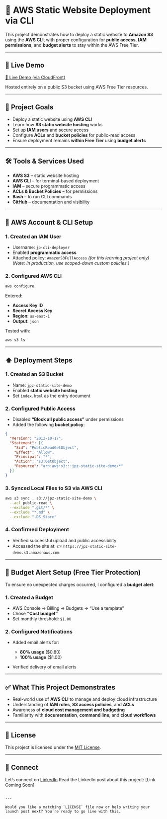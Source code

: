 # 🚀 AWS Static Website Deployment via CLI

This project demonstrates how to deploy a static website to **Amazon S3** using the **AWS CLI**, with proper configuration for **public access**, **IAM permissions**, and **budget alerts** to stay within the AWS Free Tier.

---

## 🔗 Live Demo

[🔗 Live Demo (via CloudFront)](https://d3d14snt9uqisf.cloudfront.net/)

Hosted entirely on a public S3 bucket using AWS Free Tier resources.

---

## 🧠 Project Goals

- Deploy a static website using **AWS CLI**
- Learn how **S3 static website hosting** works
- Set up **IAM users** and secure access
- Configure **ACLs** and **bucket policies** for public-read access
- Ensure deployment remains **within Free Tier** using **budget alerts**

---

## 🛠 Tools & Services Used

- **AWS S3** – static website hosting  
- **AWS CLI** – for terminal-based deployment  
- **IAM** – secure programmatic access  
- **ACLs & Bucket Policies** – for permissions  
- **Bash** – to run CLI commands  
- **GitHub** – documentation and visibility

---

## 🔐 AWS Account & CLI Setup

### 1. Created an IAM User
- Username: `jp-cli-deployer`
- Enabled **programmatic access**
- Attached policy: `AmazonS3FullAccess` *(for this learning project only)*  
  *(Note: In production, use scoped-down custom policies.)*

### 2. Configured AWS CLI
```bash
aws configure
````

Entered:

* **Access Key ID**
* **Secret Access Key**
* **Region**: `us-east-1`
* **Output**: `json`

Tested with:

```bash
aws s3 ls
```

---

## ⬆️ Deployment Steps

### 1. Created an S3 Bucket

* Name: `jpz-static-site-demo`
* Enabled **static website hosting**
* Set `index.html` as the entry document

### 2. Configured Public Access

* Disabled **“Block all public access”** under permissions
* Added the following **bucket policy**:

```json
{
  "Version": "2012-10-17",
  "Statement": [{
    "Sid": "PublicReadGetObject",
    "Effect": "Allow",
    "Principal": "*",
    "Action": "s3:GetObject",
    "Resource": "arn:aws:s3:::jpz-static-site-demo/*"
  }]
}
```

### 3. Synced Local Files to S3 via AWS CLI

```bash
aws s3 sync . s3://jpz-static-site-demo \
  --acl public-read \
  --exclude ".git/*" \
  --exclude "*.md" \
  --exclude ".DS_Store"
```

### 4. Confirmed Deployment

* Verified successful upload and public accessibility
* Accessed the site at:
  👉 `https://jpz-static-site-demo.s3.amazonaws.com`

---

## 💸 Budget Alert Setup (Free Tier Protection)

To ensure no unexpected charges occurred, I configured a **budget alert**:

### 1. Created a Budget

* AWS Console → Billing → Budgets → “Use a template”
* Chose **“Cost budget”**
* Set monthly threshold: `$1.00`

### 2. Configured Notifications

* Added email alerts for:

  * **80% usage** (\$0.80)
  * **100% usage** (\$1.00)
* Verified delivery of email alerts

---

## ✅ What This Project Demonstrates

* Real-world use of **AWS CLI** to manage and deploy cloud infrastructure
* Understanding of **IAM roles**, **S3 access policies**, and **ACLs**
* Awareness of **cloud cost management and budgeting**
* Familiarity with **documentation**, **command line**, and **cloud workflows**

---

## 📝 License

This project is licensed under the [MIT License](./LICENSE).

---

## 📣 Connect

Let’s connect on [LinkedIn](https://linkedin.com/in/your-profile)
Read the LinkedIn post about this project: \[Link Coming Soon]

```

---

Would you like a matching `LICENSE` file now or help writing your launch post next? You’re ready to go live with this.
```

